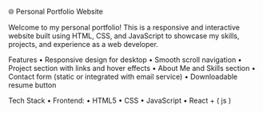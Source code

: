 🌐 Personal Portfolio Website

Welcome to my personal portfolio! This is a responsive and interactive website built using HTML, CSS, and JavaScript to showcase my skills, projects, and experience as a web developer.

 Features
	•	Responsive design for desktop
	•	Smooth scroll navigation
	•	Project section with links and hover effects
	•	About Me and Skills section
	•	Contact form (static or integrated with email service)
	•	Downloadable resume button
	

 Tech Stack
	•	Frontend:
	•	HTML5
	•	CSS
	•	JavaScript 
 	•   React + ( js )
  
